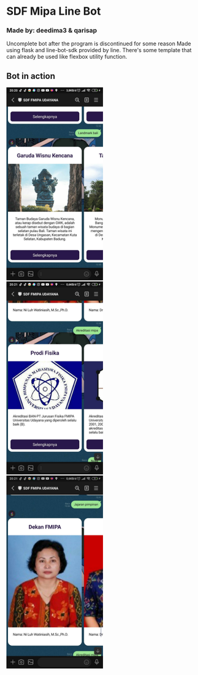 # SDF Mipa Line Bot
### Made by: deedima3 & qarisap
Uncomplete bot after the program is discontinued for some reason
Made using flask and line-bot-sdk provided by line.
There's some template that can already be used like flexbox utility function.
## Bot in action
<img src="https://github.com/deedima3/sdf-bot/blob/main/screenshots/20674.jpg?raw=true" width=50% height=50%>
<img src="https://github.com/deedima3/sdf-bot/blob/main/screenshots/20675.jpg?raw=true" width=50% height=50%>
<img src="https://github.com/deedima3/sdf-bot/blob/main/screenshots/20676.jpg?raw=true" width=50% height=50%>

